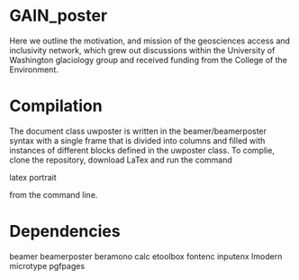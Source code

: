 # GAIN_poster

Here we outline the motivation, and mission of the geosciences access and inclusivity network, which grew out discussions within the University of Washington glaciology group and received funding from the College of the Environment.

# Compilation
The document class uwposter is written in the beamer/beamerposter syntax with a single frame that is divided into columns and filled with instances of different blocks defined in the uwposter class. To complie, clone the repository, download LaTex and run the command

latex portrait

from the command line.
 
# Dependencies
beamer
beamerposter
beramono
calc
etoolbox
fontenc
inputenx
lmodern
microtype
pgfpages


